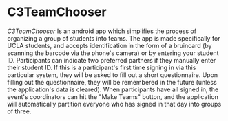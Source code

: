 C3TeamChooser
=============

*C3TeamChooser* Is an android app which simplifies the process of organizing a
group of students into teams. The app is made specifically for UCLA students,
and accepts identification in the form of a bruincard (by scanning the barcode
via the phone's camera) or by entering your student ID. Participants can
indicate two preferred partners if they manually enter their student ID. If this
is a participant's first time signing in via this particular system, they will 
be asked to fill out a short questionnaire. Upon filling out the questionnaire,
they will be remembered in the future (unless the application's data is
cleared). When participants have all signed in, the event's coordinators can hit
the "Make Teams" button, and the application will automatically partition
everyone who has signed in that day into groups of three.
